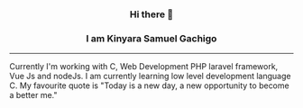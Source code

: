 ### <p align="center">Hi there 👋</p>
### <p align="center">I am Kinyara Samuel Gachigo</p>
------------

Currently I'm working with C, Web Development PHP laravel framework, Vue Js and nodeJs.
I am currently learning low level development language C.
My favourite quote is "Today is a new day, a new opportunity to become a better me."
 
<!--
**Kinyarasam/Kinyarasam** is a ✨ _special_ ✨ repository because its `README.md` (this file) appears on your GitHub profile.

Here are some ideas to get you started:

- 🔭 I’m currently working on ...
- 🌱 I’m currently learning ...
- 👯 I’m looking to collaborate on ...
- 🤔 I’m looking for help with ...
- 💬 Ask me about ...
- 📫 How to reach me: ...
- 😄 Pronouns: ...
- ⚡ Fun fact: ...
-->
